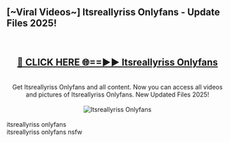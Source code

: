 <h2>[~Viral Videos~] Itsreallyriss Onlyfans - Update Files 2025!</h2>
<br>
<div align="center">
<h2><a href="https://betterlinks.top/A2PfLJ" rel="nofollow">🔴 CLICK HERE 🌐==►► Itsreallyriss Onlyfans</a></h2>
<br>
Get Itsreallyriss Onlyfans and all content. Now you can access all videos and pictures of Itsreallyriss Onlyfans. New Updated Files 2025!
<br>
<br>
<a href="https://betterlinks.top/A2PfLJ" rel="nofollow" data-target="animated-image.originalLink"><img src="https://i.ibb.co.com/WyWwxjT/player-gif2.gif" alt="Itsreallyriss Onlyfans" style="max-width: 100%; display: inline-block;" data-target="animated-image.originalImage"></a>
</div>
<br>
itsreallyriss onlyfans<br>
itsreallyriss onlyfans nsfw